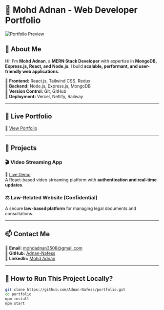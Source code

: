 # 🚀 Mohd Adnan - Web Developer Portfolio

![Portfolio Preview](https://your-portfolio-screenshot-link.com)  

## 🌟 About Me  

Hi! I'm **Mohd Adnan**, a **MERN Stack Developer** with expertise in **MongoDB, Express.js, React, and Node.js**. I build **scalable, performant, and user-friendly web applications**.  

🔹 **Frontend:** React.js, Tailwind CSS, Redux  
🔹 **Backend:** Node.js, Express.js, MongoDB  
🔹 **Version Control:** Git, GitHub  
🔹 **Deployment:** Vercel, Netlify, Railway  

---

## 🔗 **Live Portfolio**  

🔗 [View Portfolio](https://portfolio-addu.vercel.app/)  

---

## 📂 **Projects**  

### 🎬 **Video Streaming App**  
🔗 [Live Demo](https://video-streaming-silk.vercel.app)  
A React-based video streaming platform with **authentication and real-time updates**.  

### ⚖ **Law-Related Website (Confidential)**  
A secure **law-based platform** for managing legal documents and consultations.  

---

## 📫 **Contact Me**  

📧 **Email:** mohdadnan3508@gmail.com  
🔗 **GitHub:** [Adnan-Nafess](https://github.com/Adnan-Nafess)  
🔗 **LinkedIn:** [Mohd Adnan](https://www.linkedin.com/in/mohd-adnan-b1540b232/)  

---

## 🚀 **How to Run This Project Locally?**  

```sh
git clone https://github.com/Adnan-Nafess/portfolio.git
cd portfolio
npm install
npm start

